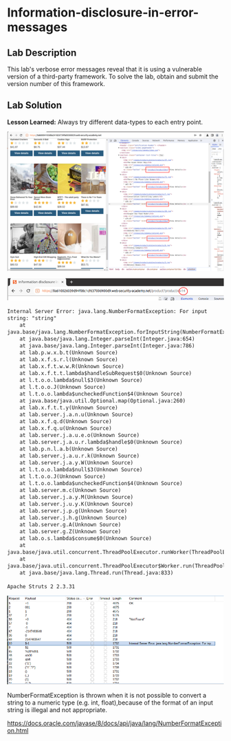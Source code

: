 # Information-disclosure-in-error-messages

## Lab Description

This lab's verbose error messages reveal that it is using a vulnerable version of a third-party framework. To solve the lab, obtain and submit the version number of this framework.

## Lab Solution

**Lesson Learned:** Always try different data-types to each entry point.

![](find-the-entry-points1.png)

![](find-the-entry-points2.png)

```
Internal Server Error: java.lang.NumberFormatException: For input string: "string"
	at java.base/java.lang.NumberFormatException.forInputString(NumberFormatException.java:67)
	at java.base/java.lang.Integer.parseInt(Integer.java:654)
	at java.base/java.lang.Integer.parseInt(Integer.java:786)
	at lab.p.w.x.b.t(Unknown Source)
	at lab.x.f.s.r.l(Unknown Source)
	at lab.x.f.t.w.w.R(Unknown Source)
	at lab.x.f.t.t.lambda$handleSubRequest$0(Unknown Source)
	at l.t.o.o.lambda$null$3(Unknown Source)
	at l.t.o.o.J(Unknown Source)
	at l.t.o.o.lambda$uncheckedFunction$4(Unknown Source)
	at java.base/java.util.Optional.map(Optional.java:260)
	at lab.x.f.t.t.y(Unknown Source)
	at lab.server.j.a.n.u(Unknown Source)
	at lab.x.f.q.d(Unknown Source)
	at lab.x.f.q.u(Unknown Source)
	at lab.server.j.a.u.e.o(Unknown Source)
	at lab.server.j.a.u.r.lambda$handle$0(Unknown Source)
	at lab.p.n.l.a.b(Unknown Source)
	at lab.server.j.a.u.r.k(Unknown Source)
	at lab.server.j.a.y.W(Unknown Source)
	at l.t.o.o.lambda$null$3(Unknown Source)
	at l.t.o.o.J(Unknown Source)
	at l.t.o.o.lambda$uncheckedFunction$4(Unknown Source)
	at lab.server.m.c(Unknown Source)
	at lab.server.j.a.y.M(Unknown Source)
	at lab.server.j.u.y.K(Unknown Source)
	at lab.server.j.p.g(Unknown Source)
	at lab.server.j.h.g(Unknown Source)
	at lab.server.g.A(Unknown Source)
	at lab.server.g.Z(Unknown Source)
	at lab.o.s.lambda$consume$0(Unknown Source)
	at java.base/java.util.concurrent.ThreadPoolExecutor.runWorker(ThreadPoolExecutor.java:1136)
	at java.base/java.util.concurrent.ThreadPoolExecutor$Worker.run(ThreadPoolExecutor.java:635)
	at java.base/java.lang.Thread.run(Thread.java:833)

Apache Struts 2 2.3.31
```

![](different-inputs.png)


NumberFormatException is thrown when it is not possible to convert a string to a numeric type (e.g. int, float),because of the format of an input string is illegal and not appropriate.

https://docs.oracle.com/javase/8/docs/api/java/lang/NumberFormatException.html
